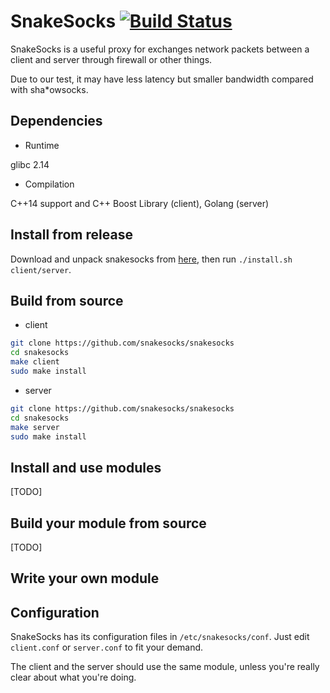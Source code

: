 # SnakeSocks [![Build Status](https://travis-ci.org/SnakeSocks/snakesocks.svg?branch=master)](https://travis-ci.org/SnakeSocks/snakesocks)

SnakeSocks is a useful proxy for exchanges network packets between a client and server through firewall or other things. 

Due to our test, it may have less latency but smaller bandwidth compared with sha*owsocks.

## Dependencies

- Runtime

glibc 2.14

- Compilation

C++14 support and C++ Boost Library (client), Golang (server)

## Install from release

Download and unpack snakesocks from [here](https://github.com/snakesocks/snakesocks/releases), then run `./install.sh client/server`.

## Build from source

- client

```sh
git clone https://github.com/snakesocks/snakesocks
cd snakesocks
make client
sudo make install
```

- server

```sh
git clone https://github.com/snakesocks/snakesocks
cd snakesocks
make server
sudo make install
```

## Install and use modules

[TODO]

## Build your module from source

[TODO]

## Write your own module

## Configuration

SnakeSocks has its configuration files in `/etc/snakesocks/conf`. Just edit `client.conf` or `server.conf` to fit your demand.

The client and the server should use the same module, unless you're really clear about what you're doing.
